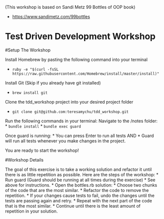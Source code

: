 (This workshop is based on Sandi Metz 99 Bottles of OOP book)
* https://www.sandimetz.com/99bottles

# Test Driven Development Workshop


#Setup The Workshop

Install Homebrew by pasting the following command into your terminal
* `ruby -e "$(curl -fsSL https://raw.githubusercontent.com/Homebrew/install/master/install)"`

Install Git
(Skip if you already have git installed)
* `brew install git`

Clone the tdd_workshop project into your desired project folder
* `git clone git@github.com:teresamychu/tdd_workshop.git`

Run the following commands in your terminal:
  Navigate to the /notes folder:
    * `bundle install`
    * `bundle exec guard`

Once guard is running:
    * You can press Enter to run all tests AND
    * Guard will run all tests whenever you make changes in the project.

You are ready to start the workshop!

#Workshop Details

The goal of this exercise is to take a working solution and refactor it until there is as little repetition as possible.
Here are the steps of the workshop:
    * Run guard (Guard should be running at all times during the exercise)
        * See above for instructions.
    * Open the bottles.rb solution:
        * Choose two chunks of the code that are the most similar.
        * Refactor the code to remove the repetition.
            * If your changes cause tests to fail, undo the changes until the tests are passing again and retry.
        * Repeat with the next part of the code that is the most similar.
        * Continue until there is the least amount of repetition in your solution.

